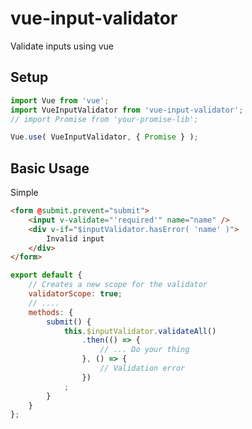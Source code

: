 vue-input-validator
=====================================

Validate inputs using vue

Setup
-------------------------
```js
import Vue from 'vue';
import VueInputValidator from 'vue-input-validator';
// import Promise from 'your-promise-lib';

Vue.use( VueInputValidator, { Promise } );
```

Basic Usage
----------------------

Simple
```html
<form @submit.prevent="submit">
	<input v-validate="'required'" name="name" />
	<div v-if="$inputValidator.hasError( 'name' )">
		Invalid input
	</div>
</form>
```
```js
export default {
	// Creates a new scope for the validator
	validatorScope: true; 
	// ....
	methods: {
		submit() {
			this.$inputValidator.validateAll()
				.then(() => {
					// ... Do your thing
				}, () => {
					// Validation error
				})
			;
		}
	}
};
```
